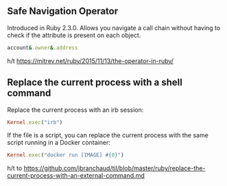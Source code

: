 ## Safe Navigation Operator

Introduced in Ruby 2.3.0. Allows you navigate a call chain without having to check if the attribute is present on each object.

```ruby
account&.owner&.address
```

h/t https://mitrev.net/ruby/2015/11/13/the-operator-in-ruby/

## Replace the current process with a shell command

Replace the current process with an irb session:

```ruby
Kernel.exec("irb")
```

If the file is a script, you can replace the current process with the same script running in a Docker container:

```ruby
Kernel.exec("docker run [IMAGE] #{0}")
```

h/t to https://github.com/jbranchaud/til/blob/master/ruby/replace-the-current-process-with-an-external-command.md
